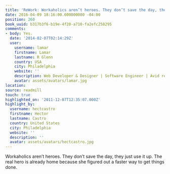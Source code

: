 ```yaml
---
title: 'ReWork: Workaholics aren’t heroes. They don’t save the day, they jus…'
date: 2016-04-09 18:16:00.600000000 -04:00
position: 260
book_uuid: b317b3f6-b19e-4f20-a710-fa2efc258295
comments:
- body: Yes.
  date: '2014-02-07T02:14:29Z'
  user:
    username: lamar
    firstname: Lamar
    lastname: R Glenn
    country: USA
    city: Philadelphia
    website: ''
    description: Web Developer & Designer | Software Engineer | Avid reader
    avatar: assets/avatars/lamar.jpg
location: 
source: readmill
touch: true
highlighted_on: '2011-12-07T12:35:07.000Z'
highlight_by:
  username: hectcastro
  firstname: Hector
  lastname: Castro
  country: United States
  city: Philadelphia
  website: ''
  description: ''
  avatar: assets/avatars/hectcastro.jpg
---
```


Workaholics aren’t heroes. They don’t save the day, they just use it up. The real hero is already home because she figured out a faster way to get things done.